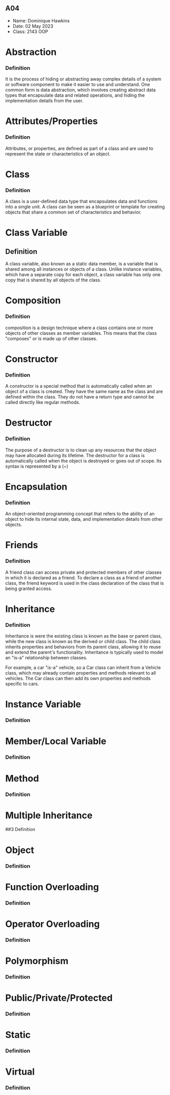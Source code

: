 ## A04

- Name: Dominique Hawkins
- Date: 02 May 2023
- Class: 2143 OOP

# Abstraction

### Definition
It is the process of hiding or abstracting away complex details of a system or
software component to make it easier to use and understand. One common form is data abstraction,
which involves creating abstract data types that encapsulate data and related operations, and hiding the implementation details from the user.

# Attributes/Properties

### Definition
Attributes, or properties, are defined as part of a class and are used to represent the state or characteristics of an object.

# Class

### Definition
A class is a user-defined data type that encapsulates data and functions into 
a single unit. A class can be seen as a blueprint or template for creating objects that share a common set of characteristics and behavior.

# Class Variable

## Definition
A class variable, also known as a static data member, is a variable that is shared
among all instances or objects of a class. Unlike instance variables,
which have a separate copy for each object, a class variable has only one copy that is shared by all objects of the class.

# Composition

### Definition
composition is a design technique where a class contains one or more
objects of other classes as member variables. This means that the class "composes" or is made up of other classes.

# Constructor

### Definition
A constructor is a special method that is automatically called when an object of a class is created.
They have the same name as the class and are defined within the class.
They do not have a return type and cannot be called directly like regular methods.

# Destructor

### Definition
The purpose of a destructor is to clean up any resources that the object may have allocated during its lifetime.
The destructor for a class is automatically called when the object is destroyed or goes out of scope. Its syntax is 
represented by a (~)

# Encapsulation

### Definition
An object-oriented programming concept that refers to the ability of an object to hide its
internal state, data, and implementation details from other objects.

# Friends

### Definition
A friend class can access private and protected members of other classes in which it is declared as a friend. 
To declare a class as a friend of another class, the friend keyword is used in the class declaration of the class that is being granted access.

# Inheritance

### Definition
Inheritance is were the existing class is known as the base or parent class, while the new class is known as the derived or child class. The child class inherits properties and behaviors from its parent class, allowing it to reuse and extend the parent's functionality.
Inheritance is typically used to model an "is-a" relationship between classes.

For example, a car "is-a" vehicle, so a Car class can inherit from a Vehicle class, which may already contain properties and methods relevant to all vehicles. The Car class can then add its own properties and methods specific to cars.

# Instance Variable

### Definition


# Member/Local Variable

### Definition

# Method

### Definition

# Multiple Inheritance

##3 Definition

# Object

### Definition

# Function Overloading

### Definition

# Operator Overloading

### Definition

# Polymorphism

### Definition

# Public/Private/Protected

### Definition

# Static

### Definition

# Virtual

### Definition


